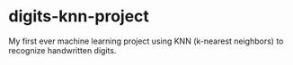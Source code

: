 # digits-knn-project
My first ever machine learning project using KNN (k-nearest neighbors) to recognize handwritten digits.
